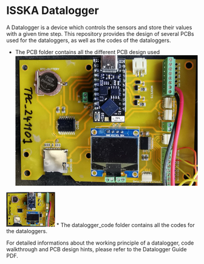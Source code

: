 # ISSKA Datalogger

A Datalogger is a device which controls the sensors and store their values with a given time step. This repository provides the design of several PCBs used for the dataloggers, as well as the codes of the dataloggers.

* The PCB folder contains all the different PCB design used
![alt text](https://github.com/ISSKA/Thermokarst/blob/main/images/Datalogger.jpg)
<img src="https://github.com/ISSKA/Thermokarst/blob/main/images/Datalogger.jpg" width="128"/>
* The datalogger_code folder contains all the codes for the dataloggers.

For detailed informations about the working principle of a datalogger, code walkthrough and PCB design hints, please refer to the Datalogger Guide PDF.

